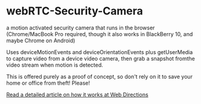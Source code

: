 webRTC-Security-Camera
======================

a motion activated security camera that runs in the browser (Chrome/MacBook Pro required, though it also works in BlackBerry 10, and maybe Chrome on Android)

Uses deviceMotionEvents and deviceOrientationEvents plus getUserMedia to capture video from a device video camera, then grab a snapshot fromthe video stream when motion is detected.

This is offered purely as a proof of concept, so don't rely on it to save your home or office from theft! Please!

[Read a detailed article on how it works at Web Directions](http://www.webdirections.org/?p=4693)